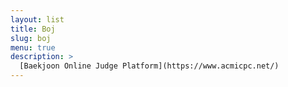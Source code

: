 ```yaml
---
layout: list
title: Boj
slug: boj
menu: true
description: >
  [Baekjoon Online Judge Platform](https://www.acmicpc.net/)
---
```

